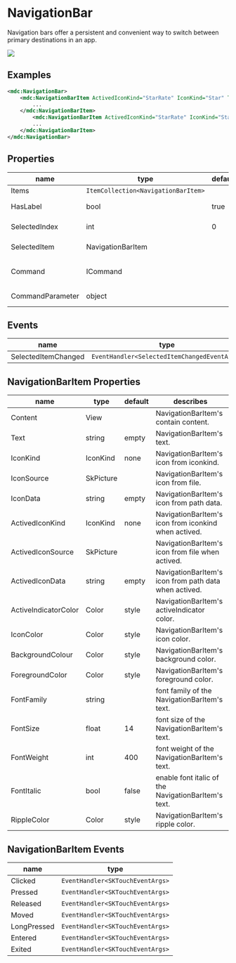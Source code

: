 # NavigationBar

Navigation bars offer a persistent and convenient way to switch between primary destinations in an app.

![](/assets/navigation-bars.png)


## Examples

```xml
<mdc:NavigationBar>
    <mdc:NavigationBarItem ActivedIconKind="StarRate" IconKind="Star" Text="label 1">
		...
	</mdc:NavigationBarItem>
        <mdc:NavigationBarItem ActivedIconKind="StarRate" IconKind="Star" Text="label 2">
		...
	</mdc:NavigationBarItem>
</mdc:NavigationBar>
```





## Properties

| name             | type                                | default | describes                                               |
| ---------------- | ----------------------------------- | ------- | ------------------------------------------------------- |
| Items            | `ItemCollection<NavigationBarItem>` |         | navigationBar's Items.                                  |
| HasLabel         | bool                                | true    | has label of the navigationBar's Item.                  |
| SelectedIndex    | int                                 | 0       | navigationBar's selected index.                         |
| SelectedItem     | NavigationBarItem                   |         | navigationBar's selected item.                          |
| Command          | ICommand                            |         | executed when the navigationBar is SelectedItemChanged. |
| CommandParameter | object                              |         | Command's parameter.                                    |



## Events

| name                | type                                         |
| ------------------- | -------------------------------------------- |
| SelectedItemChanged | `EventHandler<SelectedItemChangedEventArgs>` |





## NavigationBarItem Properties

| name                 | type      | default | describes                                             |
| -------------------- | --------- | ------- | ----------------------------------------------------- |
| Content              | View      |         | NavigationBarItem's contain content.                  |
| Text                 | string    | empty   | NavigationBarItem's text.                             |
| IconKind             | IconKind  | none    | NavigationBarItem's icon from iconkind.               |
| IconSource           | SkPicture |         | NavigationBarItem's icon from file.                   |
| IconData             | string    | empty   | NavigationBarItem's icon from path data.              |
| ActivedIconKind      | IconKind  | none    | NavigationBarItem's icon from iconkind when actived.  |
| ActivedIconSource    | SkPicture |         | NavigationBarItem's icon from file when actived.      |
| ActivedIconData      | string    | empty   | NavigationBarItem's icon from path data when actived. |
| ActiveIndicatorColor | Color     | style   | NavigationBarItem's activeIndicator color.            |
| IconColor            | Color     | style   | NavigationBarItem's icon color.                       |
| BackgroundColour     | Color     | style   | NavigationBarItem's background color.                 |
| ForegroundColor      | Color     | style   | NavigationBarItem's foreground color.                 |
| FontFamily           | string    |         | font family of the NavigationBarItem's text.          |
| FontSize             | float     | 14      | font size of the NavigationBarItem's text.            |
| FontWeight           | int       | 400     | font weight of the NavigationBarItem's text.          |
| FontItalic           | bool      | false   | enable font italic of the NavigationBarItem's text.   |
| RippleColor          | Color     | style   | NavigationBarItem's ripple color.                     |



## NavigationBarItem Events

| name        | type                             |
| ----------- | -------------------------------- |
| Clicked     | `EventHandler<SKTouchEventArgs>` |
| Pressed     | `EventHandler<SKTouchEventArgs>` |
| Released    | `EventHandler<SKTouchEventArgs>` |
| Moved       | `EventHandler<SKTouchEventArgs>` |
| LongPressed | `EventHandler<SKTouchEventArgs>` |
| Entered     | `EventHandler<SKTouchEventArgs>` |
| Exited      | `EventHandler<SKTouchEventArgs>` |
